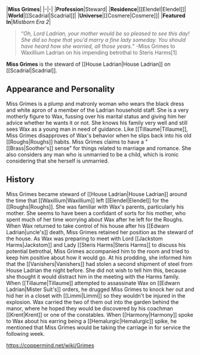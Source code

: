|**Miss Grimes**|
|-|-|
|**Profession**|Steward|
|**Residence**|[[Elendel\|Elendel]]|
|**World**|[[Scadrial\|Scadrial]]|
|**Universe**|[[Cosmere\|Cosmere]]|
|**Featured In**|*Mistborn Era 2*|

>“*Oh, Lord Ladrian, your mother would be so pleased to see this day! She did so hope that you'd marry a fine lady someday. You should have heard how she worried, all those years.*”
\-Miss Grimes to Waxillium Ladrian on his impending betrothal to Steris Harms[1]


**Miss Grimes** is the steward of [[House Ladrian\|House Ladrian]] on [[Scadrial\|Scadrial]].

## Appearance and Personality
Miss Grimes is a plump and matronly woman who wears the black dress and white apron of a member of the Ladrian household staff. She is a very motherly figure to Wax, fussing over his marital status and giving him her advice whether he wants it or not. She knows his family very well and still sees Wax as a young man in need of guidance. Like [[Tillaume\|Tillaume]], Miss Grimes disapproves of Wax's behavior when he slips back into his old [[Roughs\|Roughs]] habits.
Miss Grimes claims to have a "[[Brass\|Soother's]] sense" for things related to marriage and romance. She also considers any man who is unmarried to be a child, which is ironic considering that she herself is unmarried.

## History
Miss Grimes became steward of [[House Ladrian\|House Ladrian]] around the time that [[Waxillium\|Waxillium]] left [[Elendel\|Elendel]] for the [[Roughs\|Roughs]]. She was familiar with Wax's parents, particularly his mother. She seems to have been a confidant of sorts for his mother, who spent much of her time worrying about Wax after he left for the Roughs.
When Wax returned to take control of his house after his [[Edwarn Ladrian\|uncle's]] death, Miss Grimes retained her position as the steward of the house. As Wax was preparing to meet with Lord [[Jackstom Harms\|Jackstom]] and Lady [[Steris Harms\|Steris Harms]] to discuss his potential betrothal, Miss Grimes accompanied him to the room and tried to keep him positive about how it would go. At his prodding, she informed him that the [[Vanishers\|Vanishers]] had stolen a second shipment of steel from House Ladrian the night before. She did not wish to tell him this, because she thought it would distract him in the meeting with the Harms family.
When [[Tillaume\|Tillaume]] attempted to assassinate Wax on [[Edwarn Ladrian\|Mister Suit's]] orders, he drugged Miss Grimes to knock her out and hid her in a closet with [[Limmi\|Limmi]] so they wouldn't be injured in the explosion. Wax carried the two of them out into the garden behind the manor, where he hoped they would be discovered by his coachman [[Krent\|Krent]] or one of the constables.
When [[Harmony\|Harmony]] spoke to Wax about his earring being a [[Hemalurgic\|Hemalurgic]] spike, he mentioned that Miss Grimes would be taking the carriage in for service the following week.



https://coppermind.net/wiki/Grimes